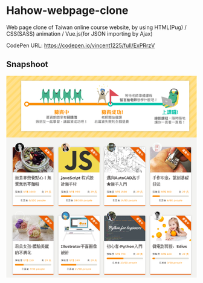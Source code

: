 # Hahow-webpage-clone

Web page clone of Taiwan online course website, by using HTML(Pug) / CSS(SASS) animation / Vue.js(for JSON importing by Ajax)

CodePen URL: https://codepen.io/vincent1225/full/ExPRrzV

## Snapshoot
![Hahow](https://github.com/Saint1225/Hahow-webpage-clone/blob/master/Hahow-webpage-clone.png)
